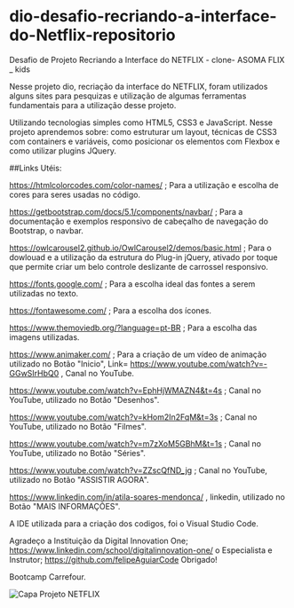 
# dio-desafio-recriando-a-interface-do-Netflix-repositorio
Desafio de Projeto Recriando a Interface do NETFLIX - clone- ASOMA FLIX _ kids

Nesse projeto dio, recriação da interface do NETFLIX, foram utilizados alguns sites para pesquizas e utilização de algumas ferramentas fundamentais para a utilização desse projeto.

Utilizando tecnologias simples como HTML5, CSS3 e JavaScript. Nesse projeto aprendemos sobre: como estruturar um layout, técnicas de CSS3 com containers e variáveis, como posicionar os elementos com Flexbox e como utilizar plugins JQuery.

##Links Utéis: 
  
https://htmlcolorcodes.com/color-names/ ; Para a utilização e escolha de cores para seres usadas no código.
  
https://getbootstrap.com/docs/5.1/components/navbar/ ; Para a documentação e exemplos responsivo de cabeçalho de navegação do Bootstrap, o navbar.
  
https://owlcarousel2.github.io/OwlCarousel2/demos/basic.html ; Para o dowlouad e a utilização da estrutura do Plug-in jQuery, ativado por toque que permite criar um belo controle deslizante de carrossel responsivo.

https://fonts.google.com/ ;  Para a escolha ideal das fontes a serem utilizadas no texto.
    
https://fontawesome.com/ ; Para a escolha dos ícones.
  
https://www.themoviedb.org/?language=pt-BR ; Para a escolha das imagens utilizadas.
  
https://www.animaker.com/ ; Para a criação de um vídeo de animação utilizado no Botão "Inicio", Link= https://www.youtube.com/watch?v=-GGwSIrHbQ0 , Canal no YouTube.
  
https://www.youtube.com/watch?v=EphHjWMAZN4&t=4s ; Canal no YouTube, utilizado no Botão "Desenhos".
  
https://www.youtube.com/watch?v=kHom2In2FqM&t=3s ; Canal no YouTube, utilizado no Botão "Filmes".
  
https://www.youtube.com/watch?v=m7zXoM5GBhM&t=1s ; Canal no YouTube, utilizado no Botão "Séries".
  
https://www.youtube.com/watch?v=ZZscQfND_jg ; Canal no YouTube, utilizado no Botão "ASSISTIR AGORA".
  
https://www.linkedin.com/in/atila-soares-mendonca/ , linkedin, utilizado no Botão "MAIS INFORMAÇÕES".
  
 A IDE utilizada para a criação dos codigos, foi o Visual Studio Code.  
 
 Agradeço a Instituição da Digital Innovation One; https://www.linkedin.com/school/digitalinnovation-one/ o Especialista e Instrutor; https://github.com/felipeAguiarCode Obrigado!  
 
 Bootcamp Carrefour.





![Capa Projeto NETFLIX](https://user-images.githubusercontent.com/101275634/169182621-96f77f07-a32d-4023-b611-52eddd3566dd.jpeg)
